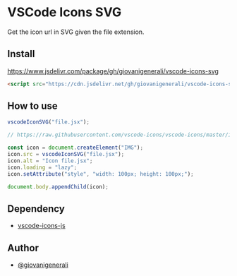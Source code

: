 # VSCode Icons SVG

Get the icon url in SVG given the file extension.

## Install

https://www.jsdelivr.com/package/gh/giovanigenerali/vscode-icons-svg

```html
<script src="https://cdn.jsdelivr.net/gh/giovanigenerali/vscode-icons-svg@1/dist/vscode-icons-svg.min.js"></script>
```

## How to use

```js
vscodeIconSVG("file.jsx");

// https://raw.githubusercontent.com/vscode-icons/vscode-icons/master/icons/file_type_reactjs.svg
```

```js
const icon = document.createElement("IMG");
icon.src = vscodeIconSVG("file.jsx");
icon.alt = "Icon file.jsx";
icon.loading = "lazy";
icon.setAttribute("style", "width: 100px; height: 100px;");

document.body.appendChild(icon);
```

## Dependency

- [vscode-icons-js](https://github.com/dderevjanik/vscode-icons-js)

## Author

- [@giovanigenerali](https://github.com/giovanigenerali)
